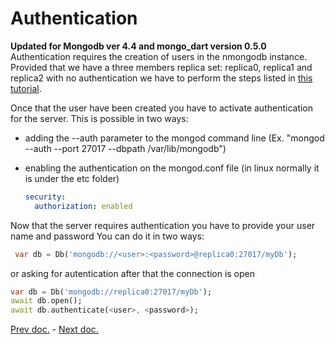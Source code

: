 
# Authentication

**Updated for Mongodb ver 4.4 and mongo_dart version 0.5.0**
Authentication requires the creation of users in the nmongodb instance.
Provided that we have a three members replica set: replica0, replica1 and replica2 with
no authentication we have to perform the steps listed in [this tutorial](https://docs.mongodb.com/manual/tutorial/enable-authentication/).

Once that the user have been created you have to activate authentication for the server.
This is possible in two ways:

- adding the --auth parameter to the mongod command line (Ex. "mongod --auth --port 27017 --dbpath /var/lib/mongodb")
- enabling the authentication on the mongod.conf file (in linux normally it is under the etc folder)

  ```yaml
  security:
    authorization: enabled
  ```

Now that the server requires authentication you have to provide your user name and password
You can do it in two ways:

```dart
 var db = Db('mongodb://<user>:<password>@replica0:27017/myDb');
```

or asking for autentication after that the connection is open

```dart
var db = Db('mongodb://replica0:27017/myDb');
await db.open();
await db.authenticate(<user>, <password>);
```

[Prev doc.](simple_connection_no_auth.md) - [Next doc.](tls_connection_no_auth.md)
